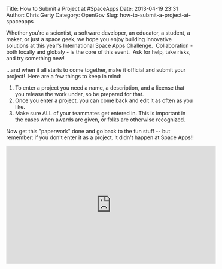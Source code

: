 Title: How to Submit a Project at #SpaceApps
Date: 2013-04-19 23:31
Author: Chris Gerty
Category: OpenGov
Slug: how-to-submit-a-project-at-spaceapps

<div id="magicdomid551">

Whether you're a scientist, a software developer, an educator, a
student, a maker, or just a space geek, we hope you enjoy building
innovative solutions at this year's International Space Apps Challenge. 
Collaboration - both locally and globaly - is the core of this event. 
Ask for help, take risks, and try something new!

</div>

<div id="magicdomid496">

</div>

<div id="magicdomid561">

...and when it all starts to come together, make it official and submit
your project!  Here are a few things to keep in mind:

</div>

<div>

1.  To enter a project you need a name, a description, and a license
    that you release the work under, so be prepared for that.
2.  Once you enter a project, you can come back and edit it as often as
    you like.
3.  Make sure ALL of your teammates get entered in. This is important in
    the cases when awards are given, or folks are otherwise recognized.

Now get this "paperwork" done and go back to the fun stuff -- but
remember: if you don't enter it as a project, it didn't happen at Space
Apps!!

</div>

<iframe src="http://www.youtube.com/embed/Q9mI3SKai_E" height="315" width="560" allowfullscreen frameborder="0"></iframe>
